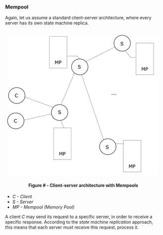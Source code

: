 ### Mempool

Again, let us assume a standard client-server architecture, where every server has its own state machine replica. 

<br/>
<div align='center'> 
	<img src="https://github.com/lukamiletic95/papers/blob/master/images/fig7.png" />
	<h4>Figure # - Client-server architecture with Mempools</h4>
</div>

* *C - Client*
* *S - Server*
* *MP - Mempool (Memory Pool)*

A client *C* may send its request to a specific server, in order to receive a specific response. According to the *state machine replication* approach, this means that each server must receive this request, process it.
<!--stackedit_data:
eyJoaXN0b3J5IjpbLTIxMzc0NTgxMTksLTgxODkzMTc5M119
-->